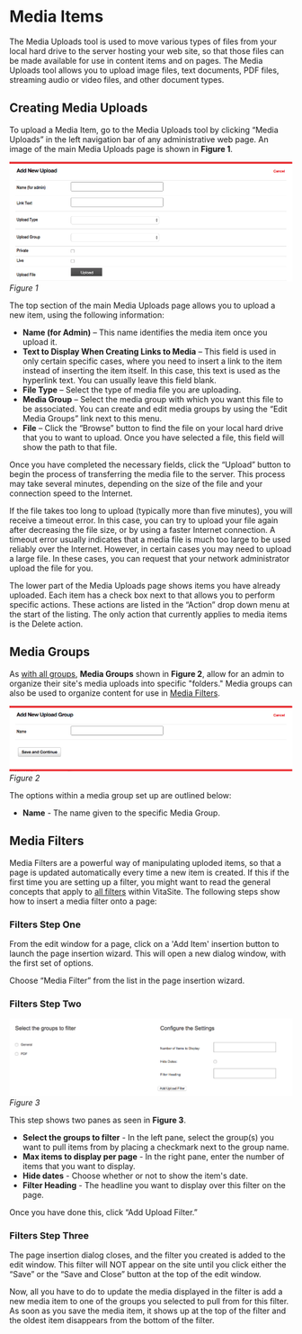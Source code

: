 # Media Items

The Media Uploads tool is used to move various types of files from your local hard drive to the server hosting your web site, so that those files can be made available for use in content items and on pages. The Media Uploads tool allows you to upload image files, text documents, PDF files, streaming audio or video files, and other
document types.

## Creating Media Uploads

To upload a Media Item, go to the Media Uploads tool by clicking “Media Uploads” in the left navigation bar of any administrative web page. An image of the main Media Uploads page is shown in **Figure 1**.

![Figure 1](img/upload_figure_1.png)
*Figure 1*

The top section of the main Media Uploads page allows you to upload a new item, using the following information:

* **Name (for Admin)** – This name identifies the media item once you upload it.
* **Text to Display When Creating Links to Media** – This field is used in only certain specific cases, where you need to insert a link to the item instead of inserting the item itself. In this case, this text is used as the hyperlink text. You can usually leave this field blank.
* **File Type** – Select the type of media file you are uploading.
* **Media Group** – Select the media group with which you want this file to be associated. You can create and edit media groups by using the “Edit Media Groups” link next to this menu.
* **File** – Click the “Browse” button to find the file on your local hard drive that you to want to upload. Once you have selected a file, this field will show the path to that file.

Once you have completed the necessary fields, click the “Upload” button to begin the process of transferring the media file to the server. This process may take several minutes, depending on the size of the file and your connection speed to the Internet.

If the file takes too long to upload (typically more than five minutes), you will receive a timeout error. In this case, you can try to upload your file again after decreasing the file size, or by using a faster Internet connection. A timeout error usually indicates that a media file is much too large to be used reliably over the Internet. However, in certain cases you may need to upload a large file. In these cases, you can request that your network administrator upload the file for you.

The lower part of the Media Uploads page shows items you have already uploaded. Each item has a check box next to that allows you to perform specific actions. These actions are listed in the “Action” drop down menu at the start of the listing. The only action that currently applies to media items is the Delete action.

## Media Groups

As [with all groups](/#groups), **Media Groups** shown in **Figure 2**, allow for an admin to organize their site's media uploads into specific "folders." Media groups can also be used to organize content for use in [Media Filters](#media-filters).

![Figure 2](img/upload_figure_2.png)
*Figure 2*

The options within a media group set up are outlined below:

* **Name** - The name given to the specific Media Group.

## Media Filters

Media Filters are a powerful way of manipulating uploded items, so that a page is updated automatically every time a new  item is created. If this if the first time you are setting up a filter, you might want to read the general concepts that apply to [all  filters](/#filters) within VitaSite. The following steps show how to insert a media filter onto a page:

### Filters Step One

From the edit window for a page, click on a 'Add Item' insertion button to launch the page insertion wizard. This will open a new dialog window, with the first set of options.

Choose “Media Filter” from the list in the page insertion wizard.

### Filters Step Two

![Figure 3.](img/upload_figure_3.png)
*Figure 3*

This step shows two panes as seen in **Figure 3**.

* **Select the groups to filter** - In the left pane, select the group(s) you want to pull items from by placing a checkmark next to the group name.
* **Max items to display per page** - In the right pane, enter the number of items that you want to display.
* **Hide dates** - Choose whether or not to show the item's date.
* **Filter Heading** - The headline you want to display over this filter on the page.

Once you have done this, click “Add Upload Filter.”

### Filters Step Three

The page insertion dialog closes, and the filter you created is added to the edit window. This filter will NOT appear on the site until you click either the “Save” or the “Save and Close” button at the top of the edit window.

Now, all you have to do to update the media displayed in the filter is add a new media item to one of the groups you selected to pull from for this filter. As soon as you save the media item, it shows up at the top of the filter and the oldest item disappears from the bottom of the filter.